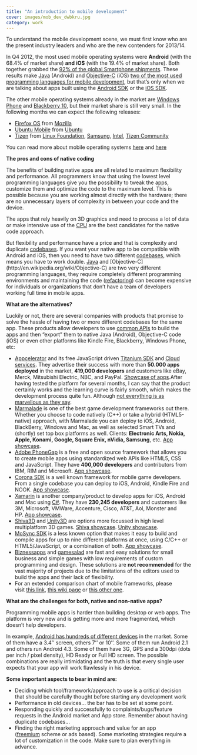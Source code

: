 ```yaml
---
title: "An introduction to mobile development"
cover: images/mob_dev_dwbkru.jpg
category: work
---
```


To understand the mobile development scene, we must first know who are the present industry leaders and who are the new contenders for 2013/14.

In Q4 2012, the most used mobile operating systems were **Android** (with the 68.4% of market share) **and** **iOS** (with the 19.4% of market share). Both together grabbed the [92% of the global Smartphone shipments](http://techcrunch.com/2013/01/28/android-ios-grabbed-92-of-global-smartphone-shipments-in-q4-2012-android-undisputed-volume-leader-says-analyst/). These results make [Java](http://en.wikipedia.org/wiki/Java_(programming_language)) (Android) and [Objective-C](http://en.wikipedia.org/wiki/Objective-C) (iOS) [two of the most used programming languages for mobile development](http://www.tiobe.com/index.php/content/paperinfo/tpci/index.html), but that’s only when we are talking about apps built using the [Android SDK](http://developer.android.com/sdk/index.html) or the [iOS SDK](https://developer.apple.com/devcenter/ios/index.action).

The other mobile operating systems already in the market are [Windows Phone](http://www.windowsphone.com/en-gb) and [Blackberry 10](http://global.blackberry.com/blackberry-10.html), but their market share is still very small. In the following months we can expect the following releases:

- [Firefox OS](http://www.mozilla.org/en-US/firefoxos/) from [Mozilla](http://www.mozilla.org/en-US/firefoxos/)
- [Ubuntu Mobile](http://www.ubuntu.com/devices/phone) from [Ubuntu](http://www.ubuntu.com/devices/phone)
- [Tizen](https://www.tizen.org/) from [Linux Foundation](http://www.linuxfoundation.org/), [Samsung](http://www.samsung.com/), [Intel](http://www.intel.com/), [Tizen Community](https://www.tizen.org/community)

You can read more about mobile operating systems [here](http://en.wikipedia.org/wiki/Comparison_of_mobile_operating_systems) and [here](http://en.wikipedia.org/wiki/Mobile_operating_system)

**The pros and cons of native coding**

The benefits of building native apps are all related to maximum flexibility and performance. All programmers know that using the lowest level programming languages give you the possibility to tweak the apps, customize them and optimize the code to the maximum level. This is possible because you are working almost directly with the hardware; there are no unnecessary layers of complexity in between your code and the device.

The apps that rely heavily on 3D graphics and need to process a lot of data or make intensive use of the [CPU](http://en.wikipedia.org/wiki/CPU) are the best candidates for the native code approach.

But flexibility and performance have a price and that is complexity and duplicate [codebases](http://en.wikipedia.org/wiki/Codebase). If you want your native app to be compatible with Android and iOS, then you need to have two different [codebases](http://en.wikipedia.org/wiki/Codebase), which means you have to work double. [Java](http://en.wikipedia.org/wiki/Java_(programming_language)) and [Objective-C](http://en.wikipedia.org/wiki/Objective-C) are two very different programming languages, they require completely different programming environments and maintaining the code ([refactoring](http://en.wikipedia.org/wiki/Refactoring)) can become expensive for individuals or organizations that don’t have a team of developers working full time in mobile apps.

**What are the alternatives?**

Luckily or not, there are several companies with products that promise to solve the hassle of having two or more different codebases for the same app. These products allow developers to use [common APIs](http://en.wikipedia.org/wiki/Api) to build the apps and then “export” them to native Java (Android), Objective-C code (iOS) or even other platforms like Kindle Fire, Blackberry, Windows Phone, etc:

- [Appcelerator](http://www.appcelerator.com/) and its free JavaScript driven [Titanium SDK](http://www.appcelerator.com/platform/titanium-platform/) and [Cloud services](http://www.appcelerator.com/cloud/). They advertise their success with more than **50.000 apps deployed** in the market, **419,000 developers** and customers like eBay, Merck, Mitsubishi Electric, NBC, and PayPal. [Showcase of apps](http://pinterest.com/appcelerator/app-showcase/).After having tested the platform for several months, I can say that the product certainly works and the learning curve is fairly smooth, which makes the development process quite fun. Although [not everything is as marvellous as they say](http://usingimho.wordpress.com/2011/06/14/why-you-should-stay-away-from-appcelerators-titanium/).
- [Marmalade](http://www.madewithmarmalade.com/) is one of the best game development frameworks out there. Whether you choose to code natively (C++) or take a hybrid (HTML5-native) approach, with Marmalade you can deploy to iOS, Android, BlackBerry, Windows and Mac, as well as selected Smart TVs and (shortly) set top box platforms as well. Clients: **Electronic Arts, Nokia, Apple, Konami, Google, Square Enix, nVidia, Samsung**, etc. [App showcase](http://www.madewithmarmalade.com/app-showcase).
- [Adobe PhoneGap](http://phonegap.com/) is a free and open source framework that allows you to create mobile apps using standardized web APIs like HTML5, CSS and JavaScript. They have **400,000 developers** and contributors from IBM, RIM and Microsoft. [App showcase](http://phonegap.com/app/).
- [Corona SDK](http://www.coronalabs.com/products/corona-sdk/) is a well known framework for mobile game developers. From a single codebase you can deploy to iOS, Android, Kindle Fire and NOOK. [App showcase](https://developer.coronalabs.com/showcase).
- [Xamarin](http://xamarin.com/) is another company/product to develop apps for iOS, Android and Mac using [C#](http://en.wikipedia.org/wiki/C_Sharp_(programming_language)). They have **230,245 developers** and customers like 3M, Microsoft, VMWare, Accenture, Cisco, AT&T, Aol, Monster and HP. [App showcase](http://xamarin.com/apps).
- [Shiva3D](http://www.shivaengine.com/new-features.html) and [Unity3D](http://unity3d.com/unity/multiplatform/) are options more focussed in high level multiplatform 3D games. [Shiva showcase](http://www.shivaengine.com/shiva-3d-engine-showcase.html). [Unity showcase](http://unity3d.com/gallery/made-with-unity/game-list).
- [MoSync SDK](http://www.mosync.com/sdk) is a less known option that makes it easy to build and compile apps for up to nine different platforms at once, using C/C++ or HTML5/JavaScript, or a combination of both. [App showcase](http://www.mosync.com/showcase).
- [Biznessapps](http://www.biznessapps.com/) and [gamesalad](http://gamesalad.com/) are fast and easy solutions for small business and simple games with low requirements of custom programming and design. These solutions are **not recommended** for the vast majority of projects due to the limitations of the editors used to build the apps and their lack of flexibility.
- For an extended comparison chart of mobile frameworks, please visit [this link](http://www.markus-falk.com/mobile-frameworks-comparison-chart/), [this wiki page](http://en.wikipedia.org/wiki/Multiple_phone_web-based_application_framework) or [this other one](http://en.wikipedia.org/wiki/Mobile_application_development).

**What are the challenges for both, native and non-native apps?**

Programming mobile apps is harder than building desktop or web apps. The platform is very new and is getting more and more fragmented, which doesn’t help developers.

In example, [Android has hundreds of different devices](http://en.wikipedia.org/wiki/Comparison_of_Android_devices) in the market. Some of them have a 3.4’’ screen, others 7’’ or 10’’. Some of them run Android 2.1 and others run Android 4.3. Some of them have 3G, GPS and a 300dpi (dots per inch / pixel density), HD Ready or Full HD screen. The possible combinations are really intimidating and the truth is that every single user expects that your app will work flawlessly in his device.

**Some important aspects to bear in mind are:**

- Deciding which tool/framework/approach to use is a critical decision that should be carefully thought before starting any development work
- Performance in old devices… the bar has to be set at some point.
- Responding quickly and successfully to complaints/bugs/feature requests in the Android market and App store. Remember about having duplicate codebases…
- Finding the right marketing approach and value for an app ([freemium](http://en.wikipedia.org/wiki/Freemium) scheme or ads based). Some marketing strategies require a lot of customization in the code. Make sure to plan everything in advance.
